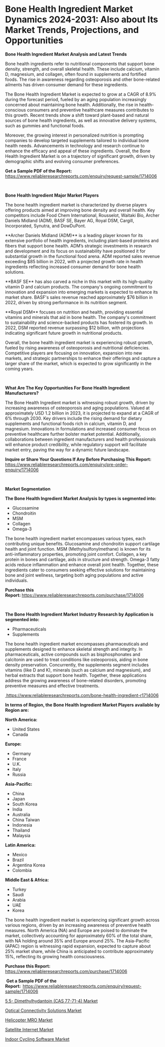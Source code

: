 <p><h1>Bone Health Ingredient Market Dynamics 2024-2031: Also about Its Market Trends, Projections, and Opportunities</h1></p><p><strong>Bone Health Ingredient Market Analysis and Latest Trends</strong></p>
<p><p>Bone health ingredients refer to nutritional components that support bone density, strength, and overall skeletal health. These include calcium, vitamin D, magnesium, and collagen, often found in supplements and fortified foods. The rise in awareness regarding osteoporosis and other bone-related ailments has driven consumer demand for these ingredients. </p><p>The Bone Health Ingredient Market is expected to grow at a CAGR of 8.9% during the forecast period, fueled by an aging population increasingly concerned about maintaining bone health. Additionally, the rise in health-conscious consumers and preventive healthcare measures contributes to this growth. Recent trends show a shift toward plant-based and natural sources of bone health ingredients, as well as innovative delivery systems, such as gummies and functional foods. </p><p>Moreover, the growing interest in personalized nutrition is prompting companies to develop targeted supplements tailored to individual bone health needs. Advancements in technology and research continue to enhance the efficacy and appeal of these ingredients. Overall, the Bone Health Ingredient Market is on a trajectory of significant growth, driven by demographic shifts and evolving consumer preferences.</p></p>
<p><strong>Get a Sample PDF of the Report:&nbsp;</strong> <a href="https://www.reliableresearchreports.com/enquiry/request-sample/1714006?utm_campaign=1605&utm_medium=2&utm_source=Github&utm_content=ia&utm_term=22102024&utm_id=bone-health-ingredient">https://www.reliableresearchreports.com/enquiry/request-sample/1714006</a></p>
<p>&nbsp;</p>
<p><strong>Bone Health Ingredient Major Market Players</strong></p>
<p><p>The bone health ingredient market is characterized by diverse players offering products aimed at improving bone density and overall health. Key competitors include Food Chem International, Rousselot, Waitaki Bio, Archer Daniels Midland (ADM), BASF SE, Bayer AG, Royal DSM, Cargill, Incorporated, Synutra, and DowDuPont.</p><p>**Archer Daniels Midland (ADM)** is a leading player known for its extensive portfolio of health ingredients, including plant-based proteins and fibers that support bone health. ADM’s strategic investments in research and development and its focus on sustainability have positioned it for substantial growth in the functional food arena. ADM reported sales revenue exceeding $85 billion in 2022, with a projected growth rate in health ingredients reflecting increased consumer demand for bone health solutions.</p><p>**BASF SE** has also carved a niche in this market with its high-quality vitamin D and calcium products. The company's ongoing commitment to innovation and expansion into emerging markets is expected to enhance its market share. BASF's sales revenue reached approximately $76 billion in 2022, driven by strong performance in its nutrition segment.</p><p>**Royal DSM** focuses on nutrition and health, providing essential vitamins and minerals that aid in bone health. The company's commitment to sustainability and science-backed products has fostered its growth. In 2022, DSM reported revenue surpassing $12 billion, with projections indicating significant future growth in nutritional products.</p><p>Overall, the bone health ingredient market is experiencing robust growth, fueled by rising awareness of osteoporosis and nutritional deficiencies. Competitive players are focusing on innovation, expansion into new markets, and strategic partnerships to enhance their offerings and capture a larger share of the market, which is expected to grow significantly in the coming years.</p></p>
<p>&nbsp;</p>
<p><strong>What Are The Key Opportunities For Bone Health Ingredient Manufacturers?</strong></p>
<p><p>The Bone Health Ingredient market is witnessing robust growth, driven by increasing awareness of osteoporosis and aging populations. Valued at approximately USD 1.2 billion in 2023, it is projected to expand at a CAGR of 6% through 2030. Key drivers include the rising demand for dietary supplements and functional foods rich in calcium, vitamin D, and magnesium. Innovations in formulations and increased consumer focus on preventive healthcare further bolster market potential. Additionally, collaborations between ingredient manufacturers and health professionals will enhance product credibility, while regulatory support will facilitate market entry, paving the way for a dynamic future landscape.</p></p>
<p><strong>Inquire or Share Your Questions If Any Before Purchasing This Report:</strong> <a href="https://www.reliableresearchreports.com/enquiry/pre-order-enquiry/1714006?utm_campaign=1605&utm_medium=2&utm_source=Github&utm_content=ia&utm_term=22102024&utm_id=bone-health-ingredient">https://www.reliableresearchreports.com/enquiry/pre-order-enquiry/1714006</a></p>
<p>&nbsp;</p>
<p><strong>Market Segmentation</strong></p>
<p><strong>The Bone Health Ingredient Market Analysis by types is segmented into:</strong></p>
<p><ul><li>Glucosamine</li><li>Chondroitin</li><li>MSM</li><li>Collagen</li><li>Omega-3</li></ul></p>
<p><p>The bone health ingredient market encompasses various types, each contributing unique benefits. Glucosamine and chondroitin support cartilage health and joint function. MSM (Methylsulfonylmethane) is known for its anti-inflammatory properties, promoting joint comfort. Collagen, a key protein in bones and cartilage, aids in structure and strength. Omega-3 fatty acids reduce inflammation and enhance overall joint health. Together, these ingredients cater to consumers seeking effective solutions for maintaining bone and joint wellness, targeting both aging populations and active individuals.</p></p>
<p><strong>Purchase this Report:&nbsp;</strong><a href="https://www.reliableresearchreports.com/purchase/1714006?utm_campaign=1605&utm_medium=2&utm_source=Github&utm_content=ia&utm_term=22102024&utm_id=bone-health-ingredient">https://www.reliableresearchreports.com/purchase/1714006</a></p>
<p>&nbsp;</p>
<p><strong>The Bone Health Ingredient Market Industry Research by Application is segmented into:</strong></p>
<p><ul><li>Pharmaceuticals</li><li>Supplements</li></ul></p>
<p><p>The bone health ingredient market encompasses pharmaceuticals and supplements designed to enhance skeletal strength and integrity. In pharmaceuticals, active compounds such as bisphosphonates and calcitonin are used to treat conditions like osteoporosis, aiding in bone density preservation. Concurrently, the supplements segment includes vitamins (like D and K), minerals (such as calcium and magnesium), and herbal extracts that support bone health. Together, these applications address the growing awareness of bone-related disorders, promoting preventive measures and effective treatments.</p></p>
<p><a href="https://www.reliableresearchreports.com/bone-health-ingredient-r1714006?utm_campaign=1605&utm_medium=2&utm_source=Github&utm_content=ia&utm_term=22102024&utm_id=bone-health-ingredient">&nbsp;https://www.reliableresearchreports.com/bone-health-ingredient-r1714006</a></p>
<p><strong>In terms of Region, the Bone Health Ingredient Market Players available by Region are:</strong></p>
<p>
    <p> <strong> North America: </strong>
        <ul>
            <li>United States</li>
            <li>Canada</li>
        </ul>
        </p> 
    <p> <strong> Europe: </strong>
        <ul>
            <li>Germany</li>
            <li>France</li>
            <li>U.K.</li>
            <li>Italy</li>
            <li>Russia</li>
        </ul>
        </p> 
    <p> <strong> Asia-Pacific: </strong>
        <ul>
            <li>China</li>
            <li>Japan</li>
            <li>South Korea</li>
            <li>India</li>
            <li>Australia</li>
            <li>China Taiwan</li>
            <li>Indonesia</li>
            <li>Thailand</li>
            <li>Malaysia</li>
        </ul>
        </p> 
    <p> <strong> Latin America: </strong>
        <ul>
            <li>Mexico</li>
            <li>Brazil</li>
            <li>Argentina Korea</li>
            <li>Colombia</li>
        </ul>
        </p> 
    <p> <strong> Middle East & Africa: </strong>
        <ul>
            <li>Turkey</li>
            <li>Saudi</li>
            <li>Arabia</li>
            <li>UAE</li>
            <li>Korea</li>
        </ul>
    </p>
    </p>
<p><p>The bone health ingredient market is experiencing significant growth across various regions, driven by an increasing awareness of preventive health measures. North America (NA) and Europe are poised to dominate the market, collectively accounting for approximately 60% of the total share, with NA holding around 35% and Europe around 25%. The Asia-Pacific (APAC) region is witnessing rapid expansion, expected to capture about 25% market share, while China is anticipated to contribute approximately 15%, reflecting its growing health consciousness.</p></p>
<p><strong>Purchase this Report: </strong><a href="https://www.reliableresearchreports.com/purchase/1714006?utm_campaign=1605&utm_medium=2&utm_source=Github&utm_content=ia&utm_term=22102024&utm_id=bone-health-ingredient">https://www.reliableresearchreports.com/purchase/1714006</a></p>
<p>&nbsp;<strong>Get a Sample PDF of the Report:&nbsp;&nbsp;</strong><a href="https://www.reliableresearchreports.com/enquiry/request-sample/1714006?utm_campaign=1605&utm_medium=2&utm_source=Github&utm_content=ia&utm_term=22102024&utm_id=bone-health-ingredient">https://www.reliableresearchreports.com/enquiry/request-sample/1714006</a></p>
<p><strong></strong></p>
<p><p><a href="https://github.com/HobertDavis43/Market-Research-Report-List-1/blob/main/55-dimethylhydantoin-cas-77-71-4-market.md?utm_campaign=1605&utm_medium=2&utm_source=Github&utm_content=ia&utm_term=22102024&utm_id=bone-health-ingredient">5,5- Dimethylhydantoin (CAS 77-71-4) Market</a></p><p><a href="https://www.linkedin.com/pulse/optical-connectivity-solutions-market-strategic-insights-product-mjsuc?utm_campaign=1605&utm_medium=2&utm_source=Github&utm_content=ia&utm_term=22102024&utm_id=bone-health-ingredient">Optical Connectivity Solutions Market</a></p><p><a href="https://www.linkedin.com/pulse/global-helicopter-mro-market-focus-product-type-airframe-heavy-kql2c?utm_campaign=1605&utm_medium=2&utm_source=Github&utm_content=ia&utm_term=22102024&utm_id=bone-health-ingredient">Helicopter MRO Market</a></p><p><a href="https://www.linkedin.com/pulse/satellite-internet-industry-analysis-report-market-size-share-rx8gc?utm_campaign=1605&utm_medium=2&utm_source=Github&utm_content=ia&utm_term=22102024&utm_id=bone-health-ingredient">Satellite Internet Market</a></p><p><a href="https://www.linkedin.com/pulse/pulse-indoor-cycling-software-rhythms-change-market-resonance-6jedc?utm_campaign=1605&utm_medium=2&utm_source=Github&utm_content=ia&utm_term=22102024&utm_id=bone-health-ingredient">Indoor Cycling Software Market</a></p></p>